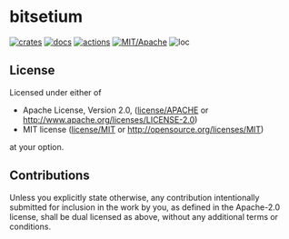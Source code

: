 # bitsetium

[![crates](https://img.shields.io/crates/v/bitsetium.svg?style=for-the-badge&label=bitsetium)](https://crates.io/crates/bitsetium)
[![docs](https://img.shields.io/badge/docs.rs-bitsetium-66c2a5?style=for-the-badge&labelColor=555555&logoColor=white)](https://docs.rs/bitsetium)
[![actions](https://img.shields.io/github/workflow/status/zakarumych/bitsetium/badge/master?style=for-the-badge)](https://github.com/zakarumych/bitsetium/actions?query=workflow%3ARust)
[![MIT/Apache](https://img.shields.io/badge/license-MIT%2FApache-blue.svg?style=for-the-badge)](COPYING)
![loc](https://img.shields.io/tokei/lines/github/zakarumych/bitsetium?style=for-the-badge)

## License

Licensed under either of

* Apache License, Version 2.0, ([license/APACHE](license/APACHE) or http://www.apache.org/licenses/LICENSE-2.0)
* MIT license ([license/MIT](license/MIT) or http://opensource.org/licenses/MIT)

at your option.

## Contributions

Unless you explicitly state otherwise, any contribution intentionally submitted for inclusion in the work by you, as defined in the Apache-2.0 license, shall be dual licensed as above, without any additional terms or conditions.
